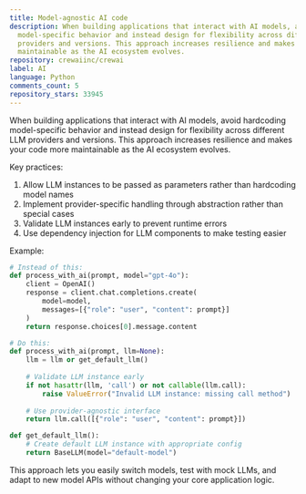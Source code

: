 ```yaml
---
title: Model-agnostic AI code
description: When building applications that interact with AI models, avoid hardcoding
  model-specific behavior and instead design for flexibility across different LLM
  providers and versions. This approach increases resilience and makes your code more
  maintainable as the AI ecosystem evolves.
repository: crewaiinc/crewai
label: AI
language: Python
comments_count: 5
repository_stars: 33945
---
```


When building applications that interact with AI models, avoid hardcoding model-specific behavior and instead design for flexibility across different LLM providers and versions. This approach increases resilience and makes your code more maintainable as the AI ecosystem evolves.

Key practices:
1. Allow LLM instances to be passed as parameters rather than hardcoding model names
2. Implement provider-specific handling through abstraction rather than special cases
3. Validate LLM instances early to prevent runtime errors
4. Use dependency injection for LLM components to make testing easier

Example:

```python
# Instead of this:
def process_with_ai(prompt, model="gpt-4o"):
    client = OpenAI()
    response = client.chat.completions.create(
        model=model,
        messages=[{"role": "user", "content": prompt}]
    )
    return response.choices[0].message.content

# Do this:
def process_with_ai(prompt, llm=None):
    llm = llm or get_default_llm()
    
    # Validate LLM instance early
    if not hasattr(llm, 'call') or not callable(llm.call):
        raise ValueError("Invalid LLM instance: missing call method")
    
    # Use provider-agnostic interface
    return llm.call([{"role": "user", "content": prompt}])

def get_default_llm():
    # Create default LLM instance with appropriate config
    return BaseLLM(model="default-model")
```

This approach lets you easily switch models, test with mock LLMs, and adapt to new model APIs without changing your core application logic.